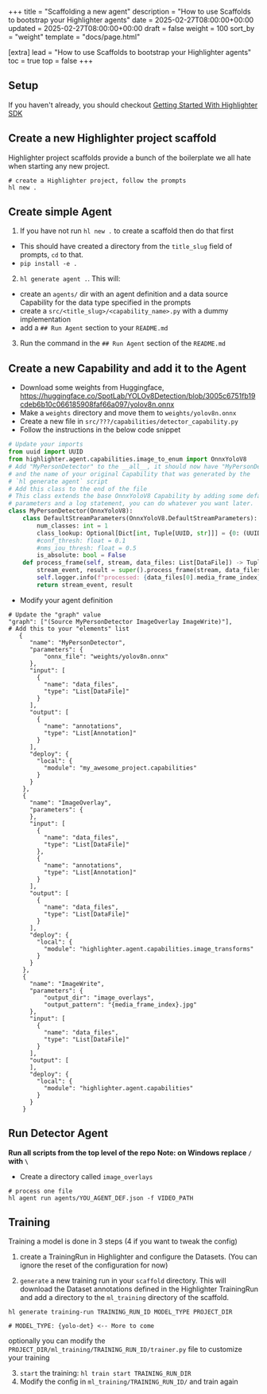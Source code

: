 +++
title = "Scaffolding a new agent"
description = "How to use Scaffolds to bootstrap your Highlighter agents"
date = 2025-02-27T08:00:00+00:00
updated = 2025-02-27T08:00:00+00:00
draft = false
weight = 100
sort_by = "weight"
template = "docs/page.html"

[extra]
lead = "How to use Scaffolds to bootstrap your Highlighter agents"
toc = true
top = false
+++

## Setup

If you haven't already, you should checkout [Getting Started With Highlighter SDK](../getting-started-with-highlighter-sdk/)


## Create a new Highlighter project scaffold

Highlighter project scaffolds provide a bunch of the boilerplate we all hate
when starting any new project.

```console
# create a Highlighter project, follow the prompts
hl new .
```

## Create simple Agent

1. If you have not run `hl new .` to create a scaffold then do that first
  - This should have created a directory from the `title_slug` field of prompts, `cd` to that.
  - `pip install -e .`
2. `hl generate agent .`. This will:
  - create an `agents/` dir with an agent definition and a data source Capability
  for the data type specified in the prompts
  - create a `src/<title_slug>/<capability_name>.py` with a dummy implementation
  - add a `## Run Agent` section to your `README.md`
3. Run the command in the `## Run Agent` section of the `README.md`
## Create a new Capability and add it to the Agent
- Download some weights from Huggingface, https://huggingface.co/SpotLab/YOLOv8Detection/blob/3005c6751fb19cdeb6b10c066185908faf66a097/yolov8n.onnx
- Make a `weights` directory and move them to `weights/yolov8n.onnx`
- Create a new file in `src/???/capabilities/detector_capability.py`
- Follow the instructions in the below code snippet

```python
# Update your imports
from uuid import UUID
from highlighter.agent.capabilities.image_to_enum import OnnxYoloV8
# Add "MyPersonDetector" to the __all__, it should now have "MyPersonDetector"
# and the name of your original Capability that was generated by the
# `hl generate agent` script
# Add this class to the end of the file
# This class extends the base OnnxYoloV8 Capability by adding some default
# parameters and a log statement, you can do whatever you want later.
class MyPersonDetector(OnnxYoloV8):
    class DefaultStreamParameters(OnnxYoloV8.DefaultStreamParameters):
        num_classes: int = 1
        class_lookup: Optional[Dict[int, Tuple[UUID, str]]] = {0: (UUID(int=0), "person")}
        #conf_thresh: float = 0.1
        #nms_iou_thresh: float = 0.5
        is_absolute: bool = False
    def process_frame(self, stream, data_files: List[DataFile]) -> Tuple[StreamEvent, Dict]:
        stream_event, result = super().process_frame(stream, data_files)
        self.logger.info(f"processed: {data_files[0].media_frame_index} with {len(result['annotations'][0])} annotations")
        return stream_event, result
```
- Modify your agent definition
```
# Update the "graph" value
"graph": ["(Source MyPersonDetector ImageOverlay ImageWrite)"],
# Add this to your "elements" list
   {
      "name": "MyPersonDetector",
      "parameters": {
          "onnx_file": "weights/yolov8n.onnx"
      },
      "input": [
        {
          "name": "data_files",
          "type": "List[DataFile]"
        }
      ],
      "output": [
        {
          "name": "annotations",
          "type": "List[Annotation]"
        }
      ],
      "deploy": {
        "local": {
          "module": "my_awesome_project.capabilities"
        }
      }
    },
    {
      "name": "ImageOverlay",
      "parameters": {
      },
      "input": [
        {
          "name": "data_files",
          "type": "List[DataFile]"
        },
        {
          "name": "annotations",
          "type": "List[Annotation]"
        }
      ],
      "output": [
        {
          "name": "data_files",
          "type": "List[DataFile]"
        }
      ],
      "deploy": {
        "local": {
          "module": "highlighter.agent.capabilities.image_transforms"
        }
      }
    },
    {
      "name": "ImageWrite",
      "parameters": {
          "output_dir": "image_overlays",
          "output_pattern": "{media_frame_index}.jpg"
      },
      "input": [
        {
          "name": "data_files",
          "type": "List[DataFile]"
        }
      ],
      "output": [
      ],
      "deploy": {
        "local": {
          "module": "highlighter.agent.capabilities"
        }
      }
    }
```
## Run Detector Agent
**Run all scripts from the top level of the repo**
**Note: on Windows replace `/` with `\`**
- Create a directory called `image_overlays`
```
# process one file
hl agent run agents/YOU_AGENT_DEF.json -f VIDEO_PATH
```

## Training

Training a model is done in 3 steps (4 if you want to tweak the config)

  1. create a TrainingRun in Highlighter and configure the Datasets. (You can 
ignore the reset of the configuration for now)

  2. `generate` a new training run in your `scaffold` directory. This  will download the Dataset 
  annotations defined in the Highlighter TrainingRun and add a directory to the
  `ml_training` directory of the scaffold.

```
hl generate training-run TRAINING_RUN_ID MODEL_TYPE PROJECT_DIR

# MODEL_TYPE: {yolo-det} <-- More to come
```
  optionally you can modify the `PROJECT_DIR/ml_training/TRAINING_RUN_ID/trainer.py`
  file to customize your training

  3. `start` the training: `hl train start TRAINING_RUN_DIR`
  4. Modify the config in `ml_training/TRAINING_RUN_ID/` and train again
